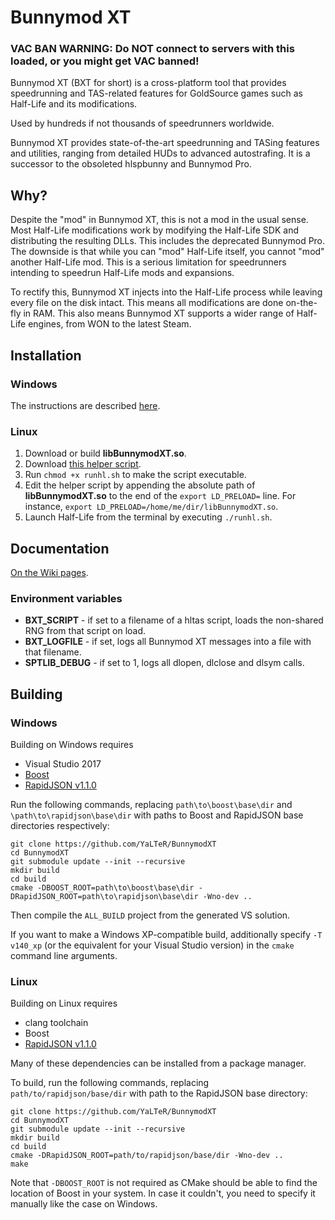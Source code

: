 # Bunnymod XT

### VAC BAN WARNING: Do NOT connect to servers with this loaded, or you might get VAC banned!

Bunnymod XT (BXT for short) is a cross-platform tool that provides speedrunning and TAS-related features for GoldSource games such as Half-Life and its modifications.

Used by hundreds if not thousands of speedrunners worldwide.

Bunnymod XT provides state-of-the-art speedrunning and TASing features and utilities, ranging from detailed HUDs to advanced autostrafing. It is a successor to the obsoleted hlspbunny and Bunnymod Pro.

## Why?

Despite the "mod" in Bunnymod XT, this is not a mod in the usual sense. Most Half-Life modifications work by modifying the Half-Life SDK and distributing the resulting DLLs. This includes the deprecated Bunnymod Pro. The downside is that while you can "mod" Half-Life itself, you cannot "mod" another Half-Life mod. This is a serious limitation for speedrunners intending to speedrun Half-Life mods and expansions.

To rectify this, Bunnymod XT injects into the Half-Life process while leaving every file on the disk intact. This means all modifications are done on-the-fly in RAM. This also means Bunnymod XT supports a wider range of Half-Life engines, from WON to the latest Steam.

## Installation

### Windows

The instructions are described [here](https://github.com/YaLTeR/BunnymodXT/wiki).

### Linux

1. Download or build **libBunnymodXT.so**.
2. Download [this helper script](https://gist.github.com/Matherunner/18b838236670df58ddc989d42a594eec).
3. Run `chmod +x runhl.sh` to make the script executable.
4. Edit the helper script by appending the absolute path of **libBunnymodXT.so** to the end of the `export LD_PRELOAD=` line. For instance, `export LD_PRELOAD=/home/me/dir/libBunnymodXT.so`.
5. Launch Half-Life from the terminal by executing `./runhl.sh`.

## Documentation

[On the Wiki pages](https://github.com/YaLTeR/BunnymodXT/wiki).

### Environment variables

- **BXT_SCRIPT** - if set to a filename of a hltas script, loads the non-shared RNG from that script on load.
- **BXT_LOGFILE** - if set, logs all Bunnymod XT messages into a file with that filename.
- **SPTLIB_DEBUG** - if set to 1, logs all dlopen, dlclose and dlsym calls.

## Building

### Windows

Building on Windows requires

- Visual Studio 2017
- [Boost](http://www.boost.org/)
- [RapidJSON v1.1.0](https://github.com/miloyip/rapidjson/releases/tag/v1.1.0)

Run the following commands, replacing `path\to\boost\base\dir` and `\path\to\rapidjson\base\dir` with paths to Boost and RapidJSON base directories respectively:

    git clone https://github.com/YaLTeR/BunnymodXT
    cd BunnymodXT
    git submodule update --init --recursive
    mkdir build
    cd build
    cmake -DBOOST_ROOT=path\to\boost\base\dir -DRapidJSON_ROOT=path\to\rapidjson\base\dir -Wno-dev ..

Then compile the `ALL_BUILD` project from the generated VS solution.

If you want to make a Windows XP-compatible build, additionally specify `-T v140_xp` (or the equivalent for your Visual Studio version) in the `cmake` command line arguments.

### Linux

Building on Linux requires

- clang toolchain
- Boost
- [RapidJSON v1.1.0](https://github.com/miloyip/rapidjson/releases/tag/v1.1.0)

Many of these dependencies can be installed from a package manager.

To build, run the following commands, replacing `path/to/rapidjson/base/dir` with path to the RapidJSON base directory:

    git clone https://github.com/YaLTeR/BunnymodXT
    cd BunnymodXT
    git submodule update --init --recursive
    mkdir build
    cd build
    cmake -DRapidJSON_ROOT=path/to/rapidjson/base/dir -Wno-dev ..
    make

Note that `-DBOOST_ROOT` is not required as CMake should be able to find the location of Boost in your system. In case it couldn't, you need to specify it manually like the case on Windows.
